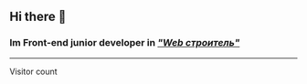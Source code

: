 ## Hi there 👋

### Im Front-end junior developer in *["Web строитель"](https://web-str.ru)*
____

<!--
**samarcev/samarcev** is a ✨ _special_ ✨ repository because its `README.md` (this file) appears on your GitHub profile.

Here are some ideas to get you started:

- 🔭 I’m currently working on ...
- 🌱 I’m currently learning ...
- 👯 I’m looking to collaborate on ...
- 🤔 I’m looking for help with ...
- 💬 Ask me about ...
- 📫 How to reach me: ...
- 😄 Pronouns: ...
- ⚡ Fun fact: ...
-->

<p>
Visitor count<br/>
  <img src="https://profile-counter.glitch.me/samarcev/count.svg"  alt=""/>
</p>
